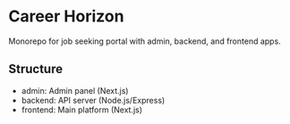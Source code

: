 # Career Horizon

Monorepo for job seeking portal with admin, backend, and frontend apps.

## Structure
- admin: Admin panel (Next.js)
- backend: API server (Node.js/Express)
- frontend: Main platform (Next.js)
